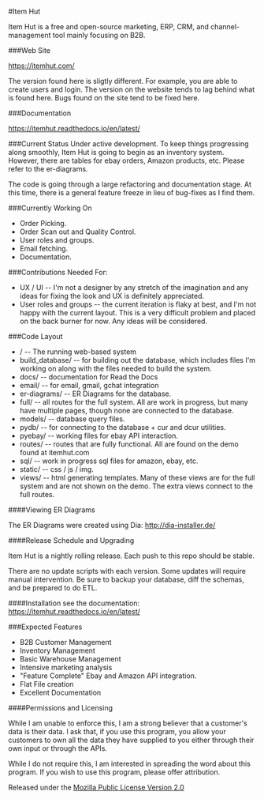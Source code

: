 #Item Hut

Item Hut is a free and open-source marketing, ERP, CRM, and channel-management tool mainly focusing on B2B.

###Web Site

https://itemhut.com/

The version found here is sligtly different. For example, you are able to create users and login. The version on the website tends to lag behind what is found here. Bugs found on the site tend to be fixed here.

###Documentation

https://itemhut.readthedocs.io/en/latest/

###Current Status
Under active development. To keep things progressing along smoothly, Item Hut is going to begin as an inventory system. However, there are tables for ebay orders, Amazon products, etc. Please refer to the er-diagrams.

The code is going through a large refactoring and documentation stage. At this time, there is a general feature freeze in lieu of bug-fixes as I find them.

###Currently Working On
* Order Picking.
* Order Scan out and Quality Control.
* User roles and groups.
* Email fetching.
* Documentation.

###Contributions Needed For:
* UX / UI -- I'm not a designer by any stretch of the imagination and any ideas for fixing the look and UX is definitely appreciated.
* User roles and groups --  the current iteration is flaky at best, and I'm not happy with the current layout. This is a very difficult problem and placed on the back burner for now. Any ideas will be considered.

###Code Layout
* / -- The running web-based system
* build_database/ -- for building out the database, which includes files I'm working on along with the files needed to build the system.
* docs/ -- documentation for Read the Docs
* email/ -- for email, gmail, gchat integration
* er-diagrams/ -- ER Diagrams for the database.
* full/ -- all routes for the full system. All are work in progress, but many have multiple pages, though none are connected to the database.
* models/ -- database query files.
* pydb/ -- for connecting to the database + cur and dcur utilities.
* pyebay/ -- working files for ebay API interaction.
* routes/ -- routes that are fully functional. All are found on the demo found at itemhut.com
* sql/ -- work in progress sql files for amazon, ebay, etc.
* static/ -- css / js / img.
* views/ -- html generating templates. Many of these views are for the full system and are not shown on the demo. The extra views connect to the full routes.

####Viewing ER Diagrams

The ER Diagrams were created using Dia:
http://dia-installer.de/

####Release Schedule and Upgrading

Item Hut is a nightly rolling release. Each push to this repo should be stable.

There are no update scripts with each version. Some updates will require manual intervention. Be sure to backup your database, diff the schemas, and be prepared to do ETL.

####Installation
see the documentation: https://itemhut.readthedocs.io/en/latest/

###Expected Features
* B2B Customer Management
* Inventory Management
* Basic Warehouse Management
* Intensive marketing analysis
* "Feature Complete" Ebay and Amazon API integration.
* Flat File creation
* Excellent Documentation

####Permissions and Licensing

While I am unable to enforce this, I am a strong believer that a customer's data is their data. I ask that, if you use this program, you allow your customers to own all the data they have supplied to you either through their own input or through the APIs.

While I do not require this, I am interested in spreading the word about this program. If you wish to use this program, please offer attribution.

Released under the [Mozilla Public License
Version 2.0](http://www.mozilla.org/MPL/2.0/)
